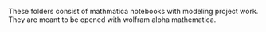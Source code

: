 These folders consist of mathmatica notebooks with modeling project work. They are meant to be opened with wolfram alpha mathematica. 

